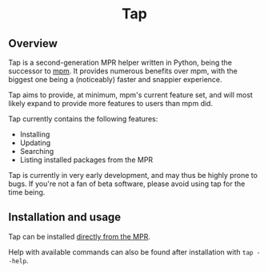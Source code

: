 <h1 align="center">Tap</h2>

## Overview
Tap is a second-generation MPR helper written in Python, being the successor to [mpm](https://github.com/hwittenborn/mpm). It provides numerous benefits over mpm, with the biggest one being a (noticeably) faster and snappier experience.

Tap aims to provide, at minimum, mpm's current feature set, and will most likely expand to provide more features to users than mpm did.

Tap currently contains the following features:

- Installing
- Updating
- Searching
- Listing installed packages from the MPR

Tap is currently in very early development, and may thus be highly prone to bugs. If you're not a fan of beta software, please avoid using tap for the time being.

## Installation and usage
Tap can be installed [directly from the MPR](https://dur.hunterwittenborn.com/packages/tap).

Help with available commands can also be found after installation with `tap --help`.
